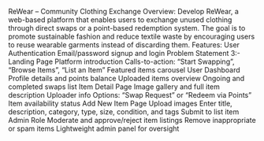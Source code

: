 ReWear – Community Clothing Exchange
Overview:
Develop ReWear, a web-based platform that enables users to exchange unused clothing
through direct swaps or a point-based redemption system. The goal is to promote sustainable
fashion and reduce textile waste by encouraging users to reuse wearable garments instead of
discarding them.
Features:
User Authentication
Email/password signup and login
Problem Statement 3:-
Landing Page
Platform introduction
Calls-to-action: “Start Swapping”, “Browse Items”, “List an Item”
Featured items carousel
User Dashboard
Profile details and points balance
Uploaded items overview
Ongoing and completed swaps list
Item Detail Page
Image gallery and full item description
Uploader info
Options: “Swap Request” or “Redeem via Points”
Item availability status
Add New Item Page
Upload images
Enter title, description, category, type, size, condition, and tags
Submit to list item
Admin Role
Moderate and approve/reject item listings
Remove inappropriate or spam items
Lightweight admin panel for oversight
